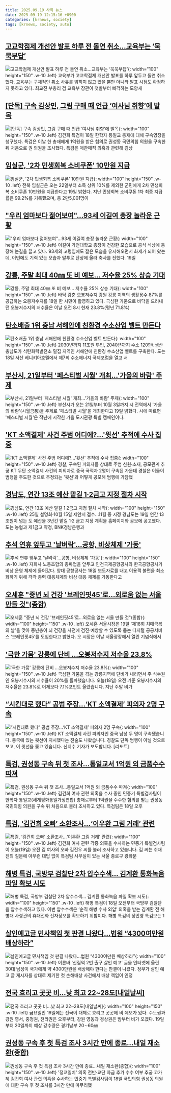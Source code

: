 ```yaml
---
title: 2025.09.19 사회 뉴스
date: 2025-09-19 12:15:16 +0900
categories: [krnews, society]
tags: [krnews, society, auto]
---
```

## [고교학점제 개선안 발표 하루 전 돌연 취소…교육부는 ‘묵묵부답’](https://n.news.naver.com/mnews/article/028/0002767126)

![고교학점제 개선안 발표 하루 전 돌연 취소…교육부는 ‘묵묵부답’](https://mimgnews.pstatic.net/image/origin/028/2025/09/18/2767126.jpg?type=nf220_150){: width="100" height="150" .w-10 .left}
교육부가 고교학점제 개선안 발표를 하루 앞두고 돌연 취소했다. 교육부는 구체적인 취소 사유를 밝히지 않고 있을 뿐만 아니라 발표 시점도 확정하지 못하고 있다. 최교진 부총리 겸 교육부 장관이 첫발부터 삐걱하는 모양새

## [[단독] 구속 김상민, 그림 구매 때 언급 ‘여사님 취향’에 발목](https://n.news.naver.com/mnews/article/005/0001803239)

![[단독] 구속 김상민, 그림 구매 때 언급 ‘여사님 취향’에 발목](https://mimgnews.pstatic.net/image/origin/005/2025/09/18/1803239.jpg?type=nf220_150){: width="100" height="150" .w-10 .left}
김건희 특검이 18일 한학자 통일교 총재에 대해 구속영장을 청구했다. 특검은 이날 한 총재에게 1억원을 받은 혐의로 권성동 국민의힘 의원을 구속한 뒤 처음으로 권 의원을 조사했다. 특검은 매관매직 의혹과 관련해 김상

## [임실군, '2차 민생회복 소비쿠폰' 10만원 지급](https://n.news.naver.com/mnews/article/277/0005654642)

![임실군, '2차 민생회복 소비쿠폰' 10만원 지급](https://mimgnews.pstatic.net/image/origin/277/2025/09/19/5654642.jpg?type=nf220_150){: width="100" height="150" .w-10 .left}
전북 임실군은 오는 22일부터 소득 상위 10%를 제외한 군민에게 2차 민생회복 소비쿠폰 10만원을 지급한다고 19일 밝혔다. 지난 민생회복 소비쿠폰 1차 최종 지급률은 99.2%를 기록했으며, 총 2만5,001명이

## ["우리 엄마보다 젊어보여"…93세 이길여 총장 놀라운 근황](https://n.news.naver.com/mnews/article/277/0005654467)

!["우리 엄마보다 젊어보여"…93세 이길여 총장 놀라운 근황](https://mimgnews.pstatic.net/image/origin/277/2025/09/19/5654467.jpg?type=nf220_150){: width="100" height="150" .w-10 .left}
이길여 가천대학교 총장이 건강한 모습으로 공식 석상에 등장해 눈길을 끌고 있다. 93세의 고령임에도 젊은 모습을 유지해오면서 화제가 되어 왔는데, 이번에도 기력 있는 모습과 말투로 단상에 올라 축사를 전했다. 19일

## [강릉, 주말 최대 40㎜ 또 비 예보… 저수율 25% 상승 기대](https://n.news.naver.com/mnews/article/021/0002737504)

![강릉, 주말 최대 40㎜ 또 비 예보… 저수율 25% 상승 기대](https://mimgnews.pstatic.net/image/origin/021/2025/09/18/2737504.jpg?type=nf220_150){: width="100" height="150" .w-10 .left}
바닥 감춘 오봉저수지 강원 강릉 지역의 생활용수 87%를 공급하는 오봉저수지를 18일 한 시민이 촬영하고 있다. 극심한 가뭄으로 바닥을 드러내던 오봉저수지의 저수율은 이날 오전 8시 현재 23.8%(평년 71.8%)

## [탄소배출 1위 충남 서해안에 친환경 수소산업 벨트 만든다](https://n.news.naver.com/mnews/article/001/0015635089)

![탄소배출 1위 충남 서해안에 친환경 수소산업 벨트 만든다](https://mimgnews.pstatic.net/image/origin/001/2025/09/18/15635089.jpg?type=nf220_150){: width="100" height="150" .w-10 .left}
2030년까지 11조원 투입, 2040년까지 수소 120만t 생산 충남도가 석탄화력발전소 밀집 지역인 서해안에 친환경 수소산업 벨트를 구축한다. 도는 18일 서산 베니키아호텔에서 제7회 수소에너지 국제포럼을 열고 서

## [부산시, 21일부터 '페스티벌 시월' 개최…'가을의 바람' 주제](https://n.news.naver.com/mnews/article/421/0008496081)

![부산시, 21일부터 '페스티벌 시월' 개최…'가을의 바람' 주제](https://mimgnews.pstatic.net/image/origin/421/2025/09/19/8496081.jpg?type=nf220_150){: width="100" height="150" .w-10 .left}
부산시가 오는 21일부터 10월 3일까지 시 전역에서 '가을의 바람'(시월금풍)을 주제로 '페스티벌 시월'을 개최한다고 19일 밝혔다. 시에 따르면 '페스티벌 시월'은 작년에 시작한 가을 도시관광 특별 캠페인이다.

## ['KT 소액결제' 사건 주범 어디에?…'윗선' 추적에 수사 집중](https://n.news.naver.com/mnews/article/001/0015636632)

!['KT 소액결제' 사건 주범 어디에?…'윗선' 추적에 수사 집중](https://mimgnews.pstatic.net/image/origin/001/2025/09/19/15636632.jpg?type=nf220_150){: width="100" height="150" .w-10 .left}
경찰, 구속된 피의자들 상대로 주범 신원·소재, 공모관계 추궁 KT 무단 소액결제 사건의 피의자로 중국 국적자 2명이 구속된 가운데 경찰은 이들이 범행을 주도한 것으로 추정되는 '윗선'과 어떻게 공모해 범행에 가담했

## [경남도, 연간 13조 예산 맡길 1·2금고 지정 절차 시작](https://n.news.naver.com/mnews/article/001/0015636393)

![경남도, 연간 13조 예산 맡길 1·2금고 지정 절차 시작](https://mimgnews.pstatic.net/image/origin/001/2025/09/19/15636393.jpg?type=nf220_150){: width="100" height="150" .w-10 .left}
25일 설명회·10월 15일 제안서 접수…11월 중 지정 경남도는 19일 연간 13조원이 넘는 도 예산을 3년간 맡길 1·2 금고 지정 계획을 홈페이지와 공보에 공고했다. 도는 농협과 제1금고 약정, BNK경남은행과

## [추석 연휴 앞두고 '날벼락'…공항, 비상체제 '가동'](https://n.news.naver.com/mnews/article/215/0001224416)

![추석 연휴 앞두고 '날벼락'…공항, 비상체제 '가동'](https://mimgnews.pstatic.net/image/origin/215/2025/09/18/1224416.jpg?type=nf220_150){: width="100" height="150" .w-10 .left}
자회사 노동조합의 총파업을 앞두고 인천국제공항공사와 한국공항공사가 비상 운영 체제에 들어갔다. 양대 공항공사는 18일 보도자료를 내고 이용객 불편을 최소화하기 위해 각각 총력 대응체계와 비상 대응 체제를 가동한다고

## [오세훈 "중년 뇌 건강 '브레인핏45'로…외로움 없는 서울 만들 것"(종합)](https://n.news.naver.com/mnews/article/421/0008496776)

![오세훈 "중년 뇌 건강 '브레인핏45'로…외로움 없는 서울 만들 것"(종합)](https://mimgnews.pstatic.net/image/origin/421/2025/09/19/8496776.jpg?type=nf220_150){: width="100" height="150" .w-10 .left}
오세훈 서울시장은 19일 '제18회 치매극복의 날'을 맞아 중년층이 뇌 건강을 사전에 검진·예방할 수 있도록 돕는 디지털 공공서비스 '브레인핏45'를 도입한다고 밝혔다. 오 시장은 이날 서울광장에서 열린 기념식에서

## ['극한 가뭄' 강릉에 단비 …오봉저수지 저수율 23.8%](https://n.news.naver.com/mnews/article/422/0000782675)

!['극한 가뭄' 강릉에 단비 …오봉저수지 저수율 23.8%](https://mimgnews.pstatic.net/image/origin/422/2025/09/18/782675.jpg?type=nf220_150){: width="100" height="150" .w-10 .left}
극심한 가뭄을 겪는 강릉지역에 단비가 내리면서 주 식수원인 오봉저수지의 저수율이 20%를 돌파했습니다. 오늘(18일) 오전 기준 오봉저수지의 저수율은 23.8%로 어제보다 7.1%포인트 올랐습니다. 지난 주말 비가

## [“시킨대로 했다” 공범 주장…‘KT 소액결제’ 피의자 2명 구속](https://n.news.naver.com/mnews/article/056/0012032416)

![“시킨대로 했다” 공범 주장…‘KT 소액결제’ 피의자 2명 구속](https://mimgnews.pstatic.net/image/origin/056/2025/09/18/12032416.jpg?type=nf220_150){: width="100" height="150" .w-10 .left}
KT 소액결제 사건 피의자인 중국 남성 두 명이 구속됐습니다. 중국에 있는 윗선이 지시했다는 진술도 나왔습니다. 경찰도 단독 범행이 아닐 것으로 보고, 이 윗선을 쫓고 있습니다. 신지수 기자가 보도합니다. [리포트]

## [특검, 권성동 구속 뒤 첫 조사…통일교서 1억원 외 금품수수 따져](https://n.news.naver.com/mnews/article/028/0002767054)

![특검, 권성동 구속 뒤 첫 조사…통일교서 1억원 외 금품수수 따져](https://mimgnews.pstatic.net/image/origin/028/2025/09/18/2767054.jpg?type=nf220_150){: width="100" height="150" .w-10 .left}
김건희 여사 관련 의혹을 수사 중인 민중기 특별검사팀이 한학자 통일교(세계평화통일가정연합) 총재로부터 1억원을 수수한 혐의를 받는 권성동 국민의힘 의원을 구속 뒤 처음으로 불러 조사하고 있다. 특검팀은 18일 오후

## [특검, ‘김건희 오빠’ 소환조사…‘이우환 그림 거래’ 관련](https://n.news.naver.com/mnews/article/056/0012032828)

![특검, ‘김건희 오빠’ 소환조사…‘이우환 그림 거래’ 관련](https://mimgnews.pstatic.net/image/origin/056/2025/09/19/12032828.jpg?type=nf220_150){: width="100" height="150" .w-10 .left}
김건희 여사 관련 각종 의혹을 수사하는 민중기 특별검사팀이 오늘(19일) 오전 김 여사의 오빠 김진우 씨를 불러 조사하고 있습니다. 김 씨는 취재진의 질문에 아무런 대답 없이 특검팀 사무실이 있는 서울 종로구 광화문

## [해병 특검, 국방부 검찰단 2차 압수수색… 김계환 통화녹음 파일 확보 시도](https://n.news.naver.com/mnews/article/023/0003929948)

![해병 특검, 국방부 검찰단 2차 압수수색… 김계환 통화녹음 파일 확보 시도](https://mimgnews.pstatic.net/image/origin/023/2025/09/18/3929948.jpg?type=nf220_150){: width="100" height="150" .w-10 .left}
해병 특검이 18일 오전부터 국방부 검찰단을 압수수색하고 있다. 이번 압수수색은 ‘순직 해병 수사 외압’ 의혹을 받는 김계환 전 해병대 사령관의 휴대전화 전자정보를 확보하기 위함이다. 해병 특검의 정민영 특검보는 1

## [살인예고글 민사책임 첫 판결 나왔다…법원 “4300여만원 배상하라”](https://n.news.naver.com/mnews/article/005/0001803383)

![살인예고글 민사책임 첫 판결 나왔다…법원 “4300여만원 배상하라”](https://mimgnews.pstatic.net/image/origin/005/2025/09/19/1803383.jpg?type=nf220_150){: width="100" height="150" .w-10 .left}
이른바 ‘신림역 2번 출구 살인 예고’ 글을 인터넷에 올린 30대 남성이 국가에게 약 4300만원을 배상해야 한다는 판결이 나왔다. 정부가 살인 예고 글 게시자를 상대로 제기한 첫 손해배상 사건에서 배상 책임이 인정

## [전국 흐리고 곳곳 비…낮 최고 22~28도[내일날씨]](https://n.news.naver.com/mnews/article/277/0005654328)

![전국 흐리고 곳곳 비…낮 최고 22~28도[내일날씨]](https://mimgnews.pstatic.net/image/origin/277/2025/09/18/5654328.jpg?type=nf220_150){: width="100" height="150" .w-10 .left}
금요일인 19일에는 전국이 대체로 흐리고 곳곳에 비 예보가 있다. 수도권과 강원 영서, 충청권, 전라권은 오후부터, 강원 영동과 경상권은 밤부터 비가 오겠다. 19일부터 20일까지 예상 강수량은 경기남부 20∼60㎜

## [권성동 구속 후 첫 특검 조사 3시간 만에 종료…내일 재소환(종합)](https://n.news.naver.com/mnews/article/001/0015635607)

![권성동 구속 후 첫 특검 조사 3시간 만에 종료…내일 재소환(종합)](https://mimgnews.pstatic.net/image/origin/001/2025/09/18/15635607.jpg?type=nf220_150){: width="100" height="150" .w-10 .left}
'정교일치' 의혹 전반·교단 자금 추가 수수 여부 추궁 고가혜 김건희 여사 관련 의혹을 수사하는 민중기 특별검사팀이 18일 국민의힘 권성동 의원에 대한 구속 후 첫 조사를 3시간 만에 마무리했

